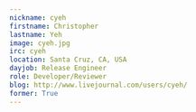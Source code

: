 ```yaml
---
nickname: cyeh
firstname: Christopher
lastname: Yeh
image: cyeh.jpg
irc: cyeh
location: Santa Cruz, CA, USA
dayjob: Release Engineer
role: Developer/Reviewer
blog: http://www.livejournal.com/users/cyeh/
former: True
---
```


